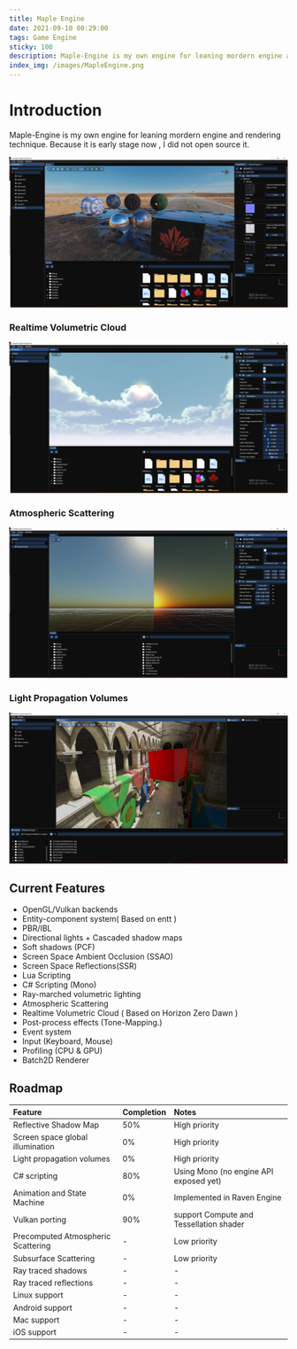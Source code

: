 ```yaml
---
title: Maple Engine
date: 2021-09-10 00:29:00
tags: Game Engine
sticky: 100
description: Maple-Engine is my own engine for leaning mordern engine and rendering technique
index_img: /images/MapleEngine.png
---
```


# Introduction 

Maple-Engine is my own engine for leaning mordern engine and rendering technique. Because it is early stage now , I did not open source it.
                                                                                                                                                                        
![](/images/MapleEngine.png)

### Realtime Volumetric Cloud 

![](/images/cloud.png)

### Atmospheric Scattering
![](/images/Atmosphere.png)

### Light Propagation Volumes
![](/images/LPV.png)

## Current Features

- OpenGL/Vulkan backends 
- Entity-component system( Based on entt )
- PBR/IBL
- Directional lights + Cascaded shadow maps
- Soft shadows (PCF)
- Screen Space Ambient Occlusion (SSAO)
- Screen Space Reflections(SSR)
- Lua Scripting
- C# Scripting (Mono)
- Ray-marched volumetric lighting
- Atmospheric Scattering
- Realtime Volumetric Cloud ( Based on Horizon Zero Dawn )
- Post-process effects (Tone-Mapping.)
- Event system
- Input (Keyboard, Mouse)
- Profiling (CPU & GPU)
- Batch2D Renderer


## Roadmap

Feature     					 	| Completion 	| Notes 
:-          					 	| :-         	| :-
Reflective Shadow Map				| 50%		  	| High priority
Screen space global illumination 	| 0%		  	| High priority
Light propagation volumes		 	| 0%       	    | High priority
C# scripting                     	| 80%			| Using Mono (no engine API exposed yet)
Animation and State Machine       	| 0%			| Implemented in Raven Engine
Vulkan porting 	 				    | 90%	  		| support Compute and Tessellation shader
Precomputed Atmospheric Scattering 	| -          	| Low priority
Subsurface Scattering 			 	| -          	| Low priority
Ray traced shadows				 	| -          	| -
Ray traced reflections			 	| -          	| -
Linux support			 	        | -          	| -
Android support			 	        | -          	| -
Mac support 			 	        | -          	| -
iOS support 			 	        | -          	| -